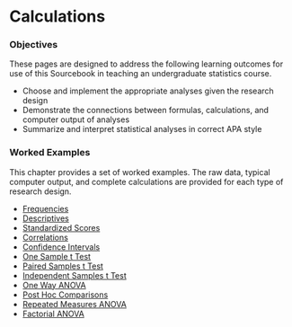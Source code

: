 # Calculations

### Objectives

These pages are designed to address the following learning outcomes for use of this Sourcebook in teaching an undergraduate statistics course.

- Choose and implement the appropriate analyses given the research design
- Demonstrate the connections between formulas, calculations, and computer output of analyses
- Summarize and interpret statistical analyses in correct APA style

### Worked Examples

This chapter provides a set of worked examples. The raw data, typical computer output, and complete calculations are provided for each type of research design.

- [Frequencies](./worked-examples/frequencies.md)
- [Descriptives](./worked-examples/descriptives.md)
- [Standardized Scores](./worked-examples/standardized.md)
- [Correlations](./worked-examples/correlations.md)
- [Confidence Intervals](./worked-examples/intervals.md)
- [One Sample t Test](./worked-examples/onesample.md)
- [Paired Samples t Test](./worked-examples/paired.md)
- [Independent Samples t Test](./worked-examples/independent.md)
- [One Way ANOVA](./worked-examples/oneway.md)
- [Post Hoc Comparisons](./worked-examples/posthocs.md)
- [Repeated Measures ANOVA](./worked-examples/repeated.md)
- [Factorial ANOVA](./worked-examples/factorial.md)
